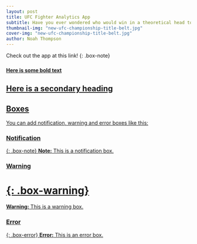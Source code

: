 ```yaml
---
layout: post
title: UFC Fighter Analytics App
subtitle: Have you ever wondered who would win in a theoretical head to head matchup? Look no further than the UFC Fighter Analytics App!
thumbnail-img: "new-ufc-championship-title-belt.jpg"
cover-img: "new-ufc-championship-title-belt.jpg"
author: Noah Thompson
---
```


Check out the app at this link!
{: .box-note}
### <a href="https://drive.google.com/file/d/1ALZLCxiy_OIQ3X5xCo4sBK0P_ws9P-0M/view?usp=sharing">

**Here is some bold text**

## Here is a secondary heading

## Boxes
You can add notification, warning and error boxes like this:

### Notification

{: .box-note}
**Note:** This is a notification box.

### Warning

# {: .box-warning}
**Warning:** This is a warning box.

### Error

{: .box-error}
**Error:** This is an error box.
